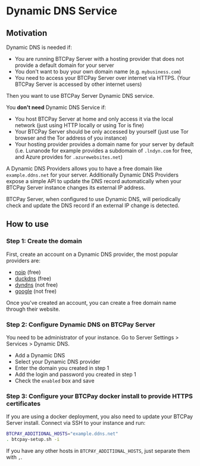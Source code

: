 # Dynamic DNS Service

## Motivation

Dynamic DNS is needed if:

* You are running BTCPay Server with a hosting provider that does not provide a default domain for your server
* You don't want to buy your own domain name (e.g. `mybusiness.com`)
* You need to access your BTCPay Server over internet via HTTPS. (Your BTCPay Server is accessed by other internet users)

Then you want to use BTCPay Server Dynamic DNS service.

You **don't need** Dynamic DNS Service if:

* You host BTCPay Server at home and only access it via the local network (just using HTTP locally or using Tor is fine)
* Your BTCPay Server should be only accessed by yourself (just use Tor browser and the Tor address of you instance)
* Your hosting provider provides a domain name for your server by default (i.e. Lunanode for example provides a subdomain of `.lndyn.com` for free, and Azure provides for `.azurewebsites.net`)

A Dynamic DNS Providers allows you to have a free domain like `example.ddns.net` for your server.
Additionally Dynamic DNS Providers expose a simple API to update the DNS record automatically when your BTCPay Server instance changes its external IP address.

BTCPay Server, when configured to use Dynamic DNS, will periodically check and update the DNS record if an external IP change is detected.

## How to use

### Step 1: Create the domain

First, create an account on a Dynamic DNS provider, the most popular providers are:

* [noip](https://www.noip.com/) (free)
* [duckdns](https://www.duckdns.org/) (free)
* [dyndns](https://dyn.com/) (not free)
* [google](https://domains.google.com/) (not free)

Once you've created an account, you can create a free domain name through their website.

### Step 2: Configure Dynamic DNS on BTCPay Server

You need to be administrator of your instance.
Go to Server Settings > Services > Dynamic DNS.

* Add a Dynamic DNS
* Select your Dynamic DNS provider
* Enter the domain you created in step 1
* Add the login and password you created in step 1
* Check the `enabled` box and save

### Step 3: Configure your BTCPay docker install to provide HTTPS certificates

If you are using a docker deployment, you also need to update your BTCPay Server install.
Connect via SSH to your instance and run:

```bash
BTCPAY_ADDITIONAL_HOSTS="example.ddns.net"
. btcpay-setup.sh -i
```

If you have any other hosts in `BTCPAY_ADDITIONAL_HOSTS`, just separate them with `,`.
